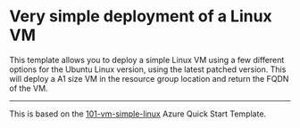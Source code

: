 # Very simple deployment of a Linux VM

This template allows you to deploy a simple Linux VM using a few different options for the Ubuntu Linux version, using the latest patched version. This will deploy a A1 size VM in the resource group location and return the FQDN of the VM.

---

This is based on the [101-vm-simple-linux](https://github.com/Azure/azure-quickstart-templates/tree/master/101-vm-simple-linux) Azure Quick Start Template.